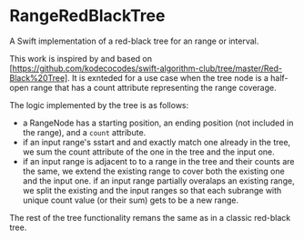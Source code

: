 # RangeRedBlackTree
A Swift implementation of a red-black tree for an range or interval.

This work is inspired by and based on [https://github.com/kodecocodes/swift-algorithm-club/tree/master/Red-Black%20Tree]. It is exnteded for a use case when the tree node is a half-open range that has a count attribute representing the range coverage.  

The logic implemented by the tree is as follows:  
- a RangeNode has a starting position, an ending position (not included in the range), and a `count` attribute.
- if an input range's sstart and and exactly match one already in the tree, we sum the count attribute of the one in the tree and the input one.
- if an input range is adjacent to to a range in the tree and their counts are the same, we extend the existing range to cover both the existing one and the input one.
if an input range partially overalaps an existing range, we split the existing and the input ranges so that each subrange with unique count value (or their sum) gets to be a new range.

The rest of the tree functionality remans the same as in a classic red-black tree.


